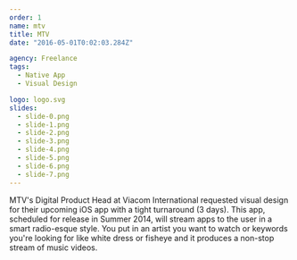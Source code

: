 ```yaml
---
order: 1
name: mtv
title: MTV
date: "2016-05-01T0:02:03.284Z"

agency: Freelance
tags:
  - Native App
  - Visual Design

logo: logo.svg
slides:
  - slide-0.png
  - slide-1.png
  - slide-2.png
  - slide-3.png
  - slide-4.png
  - slide-5.png
  - slide-6.png
  - slide-7.png
---
```

MTV's Digital Product Head at Viacom International requested visual design
for their upcoming iOS app with a tight turnaround (3 days). This app, scheduled for
release in Summer 2014, will stream apps to the user in a smart radio-esque style.
You put in an artist you want to watch or keywords you're looking for like
white dress or fisheye and it produces a non-stop stream of music videos.
